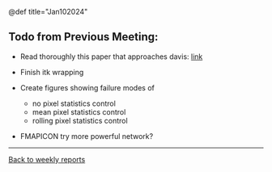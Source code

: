 @def title="Jan102024"
## Todo from Previous Meeting:

 - Read thoroughly this paper that approaches davis:
   [link](https://arxiv.org/pdf/2111.06265v1.pdf)

 - Finish itk wrapping
 
 - Create figures showing failure modes of 
    - no pixel statistics control
    - mean pixel statistics control
    - rolling pixel statistics control

 - FMAPICON try more powerful network?
----


[Back to weekly reports](/Reports)
